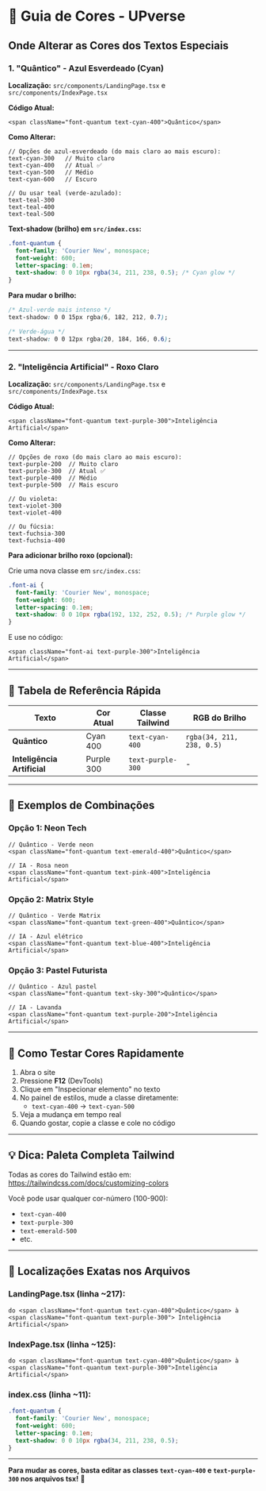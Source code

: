 # 🎨 Guia de Cores - UPverse

## Onde Alterar as Cores dos Textos Especiais

### **1. "Quântico" - Azul Esverdeado (Cyan)**

**Localização:** `src/components/LandingPage.tsx` e `src/components/IndexPage.tsx`

**Código Atual:**
```tsx
<span className="font-quantum text-cyan-400">Quântico</span>
```

**Como Alterar:**
```tsx
// Opções de azul-esverdeado (do mais claro ao mais escuro):
text-cyan-300   // Muito claro
text-cyan-400   // Atual ✅
text-cyan-500   // Médio
text-cyan-600   // Escuro

// Ou usar teal (verde-azulado):
text-teal-300
text-teal-400
text-teal-500
```

**Text-shadow (brilho) em `src/index.css`:**
```css
.font-quantum {
  font-family: 'Courier New', monospace;
  font-weight: 600;
  letter-spacing: 0.1em;
  text-shadow: 0 0 10px rgba(34, 211, 238, 0.5); /* Cyan glow */
}
```

**Para mudar o brilho:**
```css
/* Azul-verde mais intenso */
text-shadow: 0 0 15px rgba(6, 182, 212, 0.7);

/* Verde-água */
text-shadow: 0 0 12px rgba(20, 184, 166, 0.6);
```

---

### **2. "Inteligência Artificial" - Roxo Claro**

**Localização:** `src/components/LandingPage.tsx` e `src/components/IndexPage.tsx`

**Código Atual:**
```tsx
<span className="font-quantum text-purple-300">Inteligência Artificial</span>
```

**Como Alterar:**
```tsx
// Opções de roxo (do mais claro ao mais escuro):
text-purple-200  // Muito claro
text-purple-300  // Atual ✅
text-purple-400  // Médio
text-purple-500  // Mais escuro

// Ou violeta:
text-violet-300
text-violet-400

// Ou fúcsia:
text-fuchsia-300
text-fuchsia-400
```

**Para adicionar brilho roxo (opcional):**

Crie uma nova classe em `src/index.css`:
```css
.font-ai {
  font-family: 'Courier New', monospace;
  font-weight: 600;
  letter-spacing: 0.1em;
  text-shadow: 0 0 10px rgba(192, 132, 252, 0.5); /* Purple glow */
}
```

E use no código:
```tsx
<span className="font-ai text-purple-300">Inteligência Artificial</span>
```

---

## 📝 Tabela de Referência Rápida

| Texto | Cor Atual | Classe Tailwind | RGB do Brilho |
|-------|-----------|-----------------|---------------|
| **Quântico** | Cyan 400 | `text-cyan-400` | `rgba(34, 211, 238, 0.5)` |
| **Inteligência Artificial** | Purple 300 | `text-purple-300` | - |

---

## 🎨 Exemplos de Combinações

### **Opção 1: Neon Tech**
```tsx
// Quântico - Verde neon
<span className="font-quantum text-emerald-400">Quântico</span>

// IA - Rosa neon
<span className="font-quantum text-pink-400">Inteligência Artificial</span>
```

### **Opção 2: Matrix Style**
```tsx
// Quântico - Verde Matrix
<span className="font-quantum text-green-400">Quântico</span>

// IA - Azul elétrico
<span className="font-quantum text-blue-400">Inteligência Artificial</span>
```

### **Opção 3: Pastel Futurista**
```tsx
// Quântico - Azul pastel
<span className="font-quantum text-sky-300">Quântico</span>

// IA - Lavanda
<span className="font-quantum text-purple-200">Inteligência Artificial</span>
```

---

## 🔧 Como Testar Cores Rapidamente

1. Abra o site
2. Pressione **F12** (DevTools)
3. Clique em "Inspecionar elemento" no texto
4. No painel de estilos, mude a classe diretamente:
   - `text-cyan-400` → `text-cyan-500`
5. Veja a mudança em tempo real
6. Quando gostar, copie a classe e cole no código

---

## 💡 Dica: Paleta Completa Tailwind

Todas as cores do Tailwind estão em:
https://tailwindcss.com/docs/customizing-colors

Você pode usar qualquer cor-número (100-900):
- `text-cyan-400`
- `text-purple-300`
- `text-emerald-500`
- etc.

---

## 🎯 Localizações Exatas nos Arquivos

### **LandingPage.tsx** (linha ~217):
```tsx
do <span className="font-quantum text-cyan-400">Quântico</span> à 
<span className="font-quantum text-purple-300"> Inteligência Artificial</span>
```

### **IndexPage.tsx** (linha ~125):
```tsx
do <span className="font-quantum text-cyan-400">Quântico</span> à 
<span className="font-quantum text-purple-300">Inteligência Artificial</span>
```

### **index.css** (linha ~11):
```css
.font-quantum {
  font-family: 'Courier New', monospace;
  font-weight: 600;
  letter-spacing: 0.1em;
  text-shadow: 0 0 10px rgba(34, 211, 238, 0.5);
}
```

---

**Para mudar as cores, basta editar as classes `text-cyan-400` e `text-purple-300` nos arquivos tsx!** 🎨